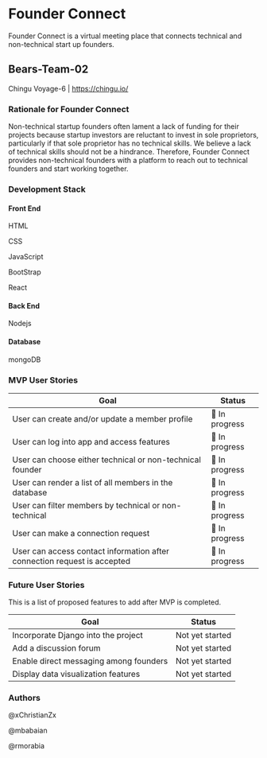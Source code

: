 # Founder Connect
Founder Connect is a virtual meeting place that connects technical and non-technical start up founders. 

## Bears-Team-02
Chingu Voyage-6 | https://chingu.io/

### Rationale for Founder Connect
Non-technical startup founders often lament a lack of funding for their projects because startup investors are reluctant to invest in sole proprietors, particularly if that sole proprietor has no technical skills. We believe a lack of technical skills should not be a hindrance. Therefore, Founder Connect provides non-technical founders with a platform to reach out to technical founders and start working together. 

### Development Stack
#### Front End
HTML

CSS

JavaScript

BootStrap

React

#### Back End
Nodejs

#### Database
mongoDB

### MVP User Stories
| Goal | Status |
| -----| ------ |
| User can create and/or update a member profile | 🚧 In progress |
| User can log into app and access features | 🚧 In progress |
| User can choose either technical or non-technical founder | 🚧 In progress |
| User can render a list of all members in the database | 🚧 In progress |
| User can filter members by technical or non-technical | 🚧 In progress |
| User can make a connection request | 🚧 In progress |
| User can access contact information after connection request is accepted | 🚧 In progress |

### Future User Stories
This is a list of proposed features to add after MVP is completed.

| Goal | Status |
| ----- | ------ |
| Incorporate Django into the project | Not yet started |
| Add a discussion forum | Not yet started |
| Enable direct messaging among founders | Not yet started |
| Display data visualization features | Not yet started |

### Authors
@xChristianZx

@mbabaian

@rmorabia

